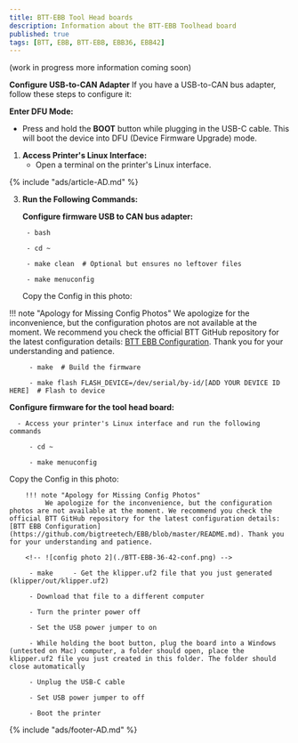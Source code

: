 ```yaml
---
title: BTT-EBB Tool Head boards
description: Information about the BTT-EBB Toolhead board
published: true
tags: [BTT, EBB, BTT-EBB, EBB36, EBB42]
---
```


(work in progress more information coming soon)

**Configure USB-to-CAN Adapter**
If you have a USB-to-CAN bus adapter, follow these steps to configure it:

**Enter DFU Mode:**
   - Press and hold the **BOOT** button while plugging in the USB-C cable. This will boot the device into DFU (Device Firmware Upgrade) mode.

1. **Access Printer's Linux Interface:**
   - Open a terminal on the printer's Linux interface.

{% include "ads/article-AD.md" %}

3. **Run the Following Commands:**
   
   **Configure firmware USB to CAN bus adapter:**
       
        - bash
  
        - cd ~

        - make clean  # Optional but ensures no leftover files

        - make menuconfig

   Copy the Config in this photo:

!!! note "Apology for Missing Config Photos"
             We apologize for the inconvenience, but the configuration photos are not available at the moment. We recommend you check the official BTT GitHub repository for the latest configuration details: [BTT EBB Configuration](https://github.com/bigtreetech/EBB/blob/master/README.md). Thank you for your understanding and patience.

   <!-- ![config photo](./BTT-UTC-conf.png) -->

         - make  # Build the firmware

         - make flash FLASH_DEVICE=/dev/serial/by-id/[ADD YOUR DEVICE ID HERE]  # Flash to device

   **Configure firmware for the tool head board:**

      - Access your printer's Linux interface and run the following commands

         - cd ~

         - make menuconfig

   Copy the Config in this photo:

        !!! note "Apology for Missing Config Photos"
             We apologize for the inconvenience, but the configuration photos are not available at the moment. We recommend you check the official BTT GitHub repository for the latest configuration details: [BTT EBB Configuration](https://github.com/bigtreetech/EBB/blob/master/README.md). Thank you for your understanding and patience.

        <!-- ![config photo 2](./BTT-EBB-36-42-conf.png) -->

         - make     - Get the klipper.uf2 file that you just generated (klipper/out/klipper.uf2)

         - Download that file to a different computer

         - Turn the printer power off

         - Set the USB power jumper to on

         - While holding the boot button, plug the board into a Windows (untested on Mac) computer, a folder should open, place the klipper.uf2 file you just created in this folder. The folder should close automatically

         - Unplug the USB-C cable

         - Set USB power jumper to off

         - Boot the printer


{% include "ads/footer-AD.md" %}
